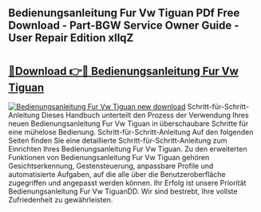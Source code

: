 ## Bedienungsanleitung Fur Vw Tiguan PDf Free Download - Part-BGW Service Owner Guide - User Repair Edition xllqZ

# <h2><a href="http://df4839k.blite.top/?on=Bedienungsanleitung+Fur+Vw+Tiguan">🔗Download 👉🔴 Bedienungsanleitung Fur Vw Tiguan</a></h2>

[![Bedienungsanleitung Fur Vw Tiguan new download](https://i.imgur.com/lujVjoI.png)](http://df4839k.blite.top/?on=Bedienungsanleitung+Fur+Vw+Tiguan)
Schritt-für-Schritt-Anleitung Dieses Handbuch unterteilt den Prozess der Verwendung Ihres neuen Bedienungsanleitung Fur Vw Tiguan in überschaubare Schritte für eine mühelose Bedienung. Schritt-für-Schritt-Anleitung Auf den folgenden Seiten finden Sie eine detaillierte Schritt-für-Schritt-Anleitung zum Einrichten Ihres Bedienungsanleitung Fur Vw Tiguan. Zu den erweiterten Funktionen von Bedienungsanleitung Fur Vw Tiguan gehören Gesichtserkennung, Gestensteuerung, anpassbare Profile und automatisierte Aufgaben, auf die alle über die Benutzeroberfläche zugegriffen und angepasst werden können. Ihr Erfolg ist unsere Priorität Bedienungsanleitung Fur Vw TiguanDD. Wir sind bestrebt, Ihre vollste Zufriedenheit zu gewährleisten.
